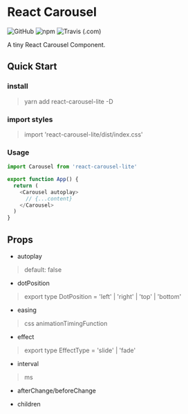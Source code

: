 # React Carousel

![GitHub](https://img.shields.io/github/license/Luncher/react-carousel?style=for-the-badge)
![npm](https://img.shields.io/npm/v/react-carousel-lite?style=for-the-badge)
![Travis (.com)](https://img.shields.io/travis/com/Luncher/react-carousel?style=for-the-badge)

A tiny React Carousel Component.

## Quick Start

### install

>yarn add react-carousel-lite -D


### import styles

>import 'react-carousel-lite/dist/index.css'

### Usage

```typescript
import Carousel from 'react-carousel-lite'

export function App() {
  return (
    <Carousel autoplay>
      // {...content}
    </Carousel>
  )
}

```

## Props

- autoplay
>default: false

- dotPosition
>export type DotPosition = 'left' | 'right' | 'top' | 'bottom'

- easing
> css animationTimingFunction

- effect
>export type EffectType = 'slide' | 'fade'

- interval
>ms

- afterChange/beforeChange

- children

